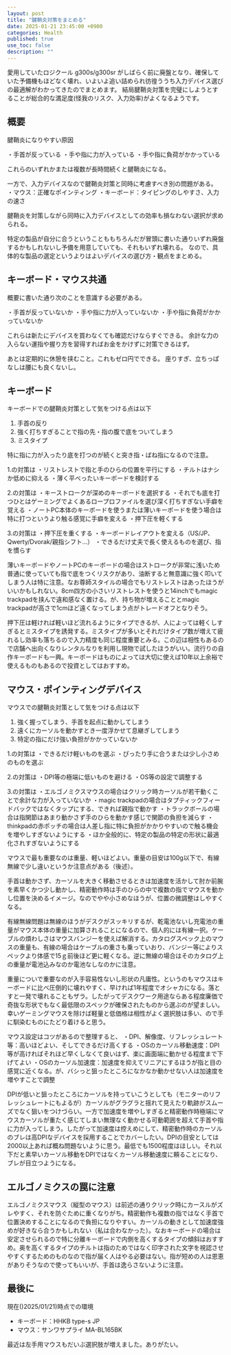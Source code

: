 ```yaml
---
layout: post
title: "腱鞘炎対策をまとめる"
date: 2025-01-21 23:45:00 +0900
categories: Health
published: true
use_toc: false
description: ""
---
```



愛用していたロジクール g300s/g300sr がしばらく前に廃盤となり、確保していた予備機もほどなく壊れ、いよいよ追い詰められ彷徨ううち入力デバイス選びの最適解がわかってきたのでまとめます。
結局腱鞘炎対策を完璧にしようとすることが総合的な満足度(怪我のリスク、入力効率)がよくなるようです。

## 概要

腱鞘炎になりやすい原因

・手首が反っている
・手や指に力が入っている
・手や指に負荷がかかっている

これらのいずれかまたは複数が長時間続くと腱鞘炎になる。

一方で、入力デバイスなので腱鞘炎対策と同時に考慮すべき別の問題がある。
・マウス：正確なポインティング
・キーボード：タイピングのしやすさ、入力の速さ

腱鞘炎を対策しながら同時に入力デバイスとしての効率も損なわない選択が求められる。

特定の製品が自分に合うということももちろんだが冒頭に書いた通りいずれ廃盤するかもしれないし予備を用意していても、それもいずれ壊れる。
なので、具体的な製品の選定というよりはよいデバイスの選び方・観点をまとめる。

## キーボード・マウス共通
概要に書いた通り次のことを意識する必要がある。

・手首が反っていないか
・手や指に力が入っていないか
・手や指に負荷がかかっていないか

これらは新たにデバイスを買わなくても確認だけならすぐできる。
余計な力の入らない運指や握り方を習得すればお金をかけずに対策できるはず。

あとは定期的に休憩を挟むこと。これもゼロ円でできる。
座りすぎ、立ちっぱなしは腰にも良くないし。


## キーボード

キーボードでの腱鞘炎対策として気をつける点は以下
1. 手首の反り
2. 強く打ちすぎることで指の先・指の腹で底をついてしまう
3. ミスタイプ

特に指に力が入ったり底を打つのが続くと突き指・ばね指になるので注意。

1.の対策は
・リストレストで指と手のひらの位置を平行にする
・チルトはナシか低めに抑える
・薄く平べったいキーボードを検討する

2.の対策は
・キーストロークが深めのキーボードを選択する
・それでも底を打つひとはゲーミングでよくあるロープロファイルを選び深く打ちすぎない手癖を覚える
・ノートPC本体のキーボードを使うまたは薄いキーボードを使う場合は特に打つというより触る感覚に手癖を変える
・押下圧を軽くする

3.の対策は
・押下圧を重くする
・キーボードレイアウトを変える（US/JP、Qwerty/Dvorak/親指シフト...）
・できるだけ丈夫で長く使えるものを選び、指を慣らす

薄いキーボードやノートPCのキーボードの場合はストロークが非常に浅いため普通に使っていても指で底をつくリスクがあり、油断すると無意識に強く叩いてしまう人は特に注意。なお尊師スタイルの場合でもリストレストはあったほうがいいかもしれない。8cm四方の小さいリストレストを使うと14inchでもmagic trackpadを挟んで違和感なく置ける。が、持ち物が増えることとmagic trackpadが高さで1cmほど遠くなってしまう点がトレードオフとなりそう。

押下圧は軽ければ軽いほど流れるようにタイプできるが、人によっては軽くしすぎるとミスタイプを誘発する。ミスタイプが多いとそれだけタイプ数が増えて疲れるし効率も落ちるので入力精度も同じ程度重要とみる。この辺は相性もあるので店舗へ出向くなりレンタルなりを利用し現物で試したほうがいい。流行りの自作キーボードも一興。キーボードはものによっては大切に使えば10年以上余裕で使えるものもあるので投資としてはおすすめ。

## マウス・ポインティングデバイス

マウスでの腱鞘炎対策として気をつける点は以下
1. 強く握ってしまう、手首を起点に動かしてしまう
2. 遠くにカーソルを動かすとき一度浮かせて息継ぎしてしまう
3. 特定の指にだけ強い負担がかかっていないか

1.の対策は
・できるだけ軽いものを選ぶ
・ぴったり手に合うまたは少し小さめのものを選ぶ

2.の対策は
・DPI等の極端に低いものを避ける
・OS等の設定で調整する

3.の対策は
・エルゴノミクスマウスの場合はクリック時カーソルが若干動くことで余計な力が入っていないか
・magic trackpadの場合はタプティックフィードバックではなくタップにする、できれば親指で動かす
・トラックボールの場合は指関節はあまり動かさず手のひらを動かす感じで関節の負担を減らす
・thinkpadの赤ポッチの場合は人差し指に特に負担がかかりやすいので触る機会を増やしすぎないようにする
・ほか全般的に、特定の製品の特定の形状に最適化されすぎないようにする

マウスで最も重要なのは重量、軽いほどよい。重量の目安は100g以下で、有線無線で少し違いというか注意点がある（後述）。

手首は動かさず、カーソルを大きく移動させるときは加速度を活かして肘か前腕を素早くかつ少し動かし、精密動作時は手のひらの中で複数の指でマウスを動かし位置を決めるイメージ。なのでやや小さめなほうが、位置の微調整はしやすくなる。

有線無線問題は無線のほうがデスクがスッキリするが、乾電池ないし充電池の重量がマウス本体の重量に加算されることになるので、個人的には有線一択。ケーブルの煩わしさはマウスバンジーを使えば解消する。カタログスペック上のマウスの重量も、有線の場合はケーブルの重さも乗っていおり、バンジー等によりスペックより体感で15ｇ前後ほど更に軽くなる。逆に無線の場合はそのカタログ上の重量が電池込みなのか電池なしなのかに注意。

重量についで重要なのが入手容易性ないし形状の凡庸性。というのもマウスはキーボードに比べ圧倒的に壊れやすく、早ければ1年程度でオシャカになる。落とすと一発で壊れることもザラ。したがってデスクワーク用途ならある程度廉価で奇抜な形状でもなく最低限のスペックが確保されたものから選ぶのが望ましい。幸いゲーミングマウスを除けば軽量と低価格は相性がよく選択肢は多い、ので手に馴染むものにたどり着けると思う。

マウス設定はコツがあるので整理すると、
・DPI、解像度、リフレッシュレート等：高いほどよい、そしてできるだけ高くする
・OSのカーソル移動速度：DPI等が高ければそれほど早くしなくて良いはず、楽に画面端に動かせる程度まで下げてよい
・OSのカーソル加速度：加速度を抑えてリニアにするほうが指と目の感覚に近くなる。が、バシっと狙ったところになかなか動かせない人は加速度を増やすことで調整

DPIが低いと狙ったところにカーソルを持っていこうとしても（モニターのリフレッシュレートにもよるが）カーソルがグラグラと揺れて見えたり軌跡がスムーズでなく狙いをつけづらい。一方で加速度を増やしすぎると精密動作時極端にマウスカーソルが重たく感じてしまい無理なく動かせる可動範囲を超えて手首や指に力が入ってしまう。したがって加速度は控えめにして、精密動作時のカーソルのブレは高DPIなデバイスを採用することでカバーしたい。DPIの目安としては2000以上あれば概ね問題ないように思う。最低でも1500程度はほしい。それ以下だと素早いカーソル移動をDPIではなくカーソル移動速度に頼ることになり、ブレが目立つようになる。

## エルゴノミクスの罠に注意

エルゴノミクスマウス（縦型のマウス）は前述の通りクリック時にカースルがズレやすく、それを防ぐために重くなりがち。精密動作も複数の指ではなく手首で位置決めすることになるので負担になりやすい。カーソルの動きとして加速度強めが好きなら合うかもしれない（私は合わなかった）。なおキーボードの場合は安定させられるので特に分離キーボードで内側を高くするタイプの傾斜はおすすめ。奥を高くするタイプのチルトは指のためではなく印字された文字を視認させやすくするためのものなので指が届く人はやる必要はない。指が短めの人は恩恵がありそうなので使ってもいいが、手首は逸らさないように注意。

## 最後に

現在()2025/01/21)時点での環境
* キーボード：HHKB type-s JP
* マウス：サンワサプライ MA-BL165BK

最近は左手用マウスもだいぶ選択肢が増えました。ありがたい。
